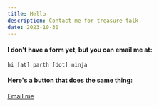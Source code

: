 ```yaml
---
title: Hello
description: Contact me for treasure talk
date: 2023-10-30
---
```

#### I don't have a form yet, but you can email me at:

```
hi [at] parth [dot] ninja
```

<div class="mt-md"></div>

#### Here's a button that does the same thing:

<div class="mt-md"></div>
<a href="mailto:hi@parth.ninja" class="button button--secondary">Email me</a>
